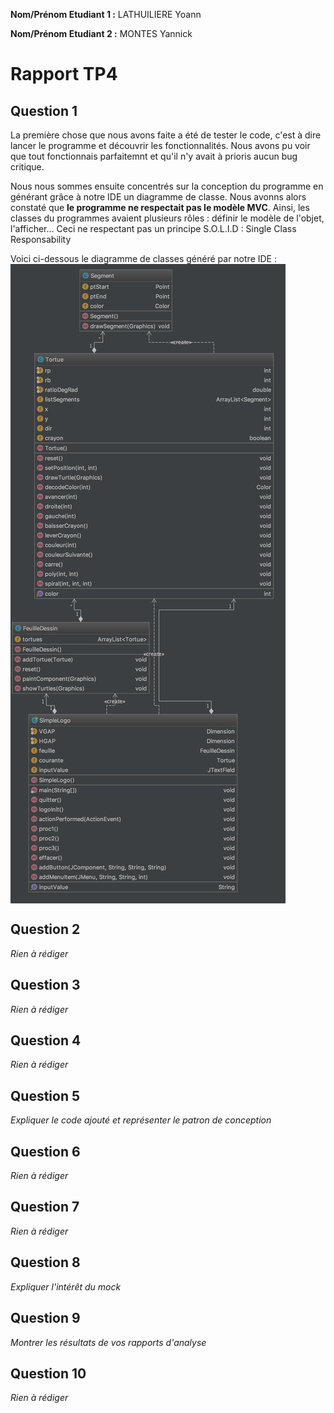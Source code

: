 **Nom/Prénom Etudiant 1 :** LATHUILIERE Yoann

**Nom/Prénom Etudiant 2 :** MONTES Yannick

# Rapport TP4

## Question 1
La première chose que nous avons faite a été de tester le code, c'est à dire lancer le programme et découvrir les fonctionnalités.
Nous avons pu voir que tout fonctionnais parfaitemnt et qu'il n'y avait à prioris aucun bug critique.

Nous nous sommes ensuite concentrés sur la conception du programme en générant grâce à notre IDE un diagramme de classe.
Nous avonns alors constaté que **le programme ne respectait pas le modèle MVC**. Ainsi, les classes du programmes avaient plusieurs rôles : définir le modèle de l'objet, l'afficher... Ceci ne respectant pas un principe S.O.L.I.D : Single Class Responsability
  
Voici ci-dessous le diagramme de classes généré par notre IDE :
<img align="center" src="images/original_diagram.png">

## Question 2
*Rien à rédiger*

## Question 3
*Rien à rédiger*

## Question 4
*Rien à rédiger*

## Question 5
*Expliquer le code ajouté et représenter le patron de conception*

## Question 6
*Rien à rédiger*

## Question 7
*Rien à rédiger*

## Question 8
*Expliquer l'intérêt du mock*

## Question 9
*Montrer les résultats de vos rapports d'analyse*

## Question 10
*Rien à rédiger*
